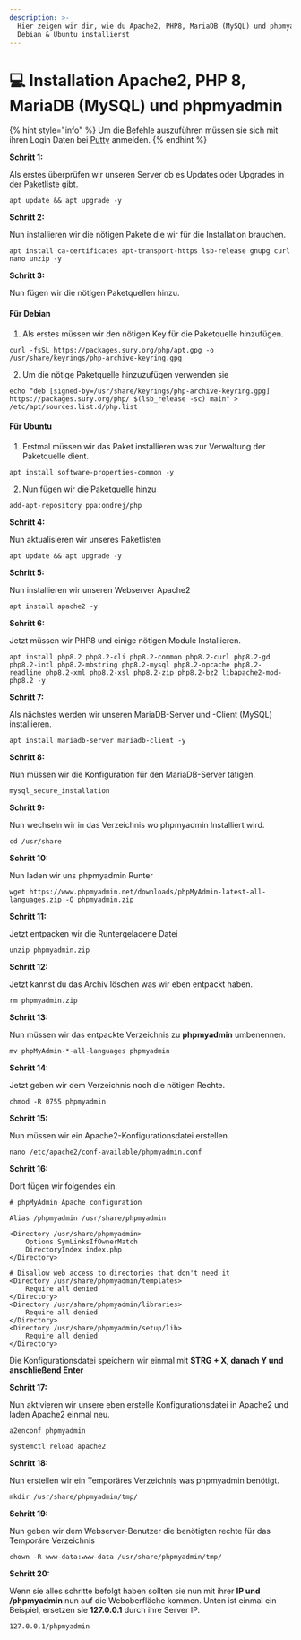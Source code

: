 ```yaml
---
description: >-
  Hier zeigen wir dir, wie du Apache2, PHP8, MariaDB (MySQL) und phpmyadmin auf
  Debian & Ubuntu installierst
---
```


# 💻 Installation Apache2, PHP 8, MariaDB (MySQL) und phpmyadmin

{% hint style="info" %}
Um die Befehle auszuführen müssen sie sich mit ihren Login Daten bei [Putty](https://www.chiark.greenend.org.uk/\~sgtatham/putty/latest.html) anmelden.
{% endhint %}

**Schritt 1:**

Als erstes überprüfen wir unseren Server ob es Updates oder Upgrades in der Paketliste gibt.

```
apt update && apt upgrade -y
```

**Schritt 2:**

Nun installieren wir die nötigen Pakete die wir für die Installation brauchen.

```
apt install ca-certificates apt-transport-https lsb-release gnupg curl nano unzip -y
```

**Schritt 3:**

Nun fügen wir die nötigen Paketquellen hinzu.

#### Für Debian

1. Als erstes müssen wir den nötigen Key für die Paketquelle hinzufügen.&#x20;

```
curl -fsSL https://packages.sury.org/php/apt.gpg -o /usr/share/keyrings/php-archive-keyring.gpg
```

2. Um die nötige Paketquelle hinzuzufügen verwenden sie

```
echo "deb [signed-by=/usr/share/keyrings/php-archive-keyring.gpg] https://packages.sury.org/php/ $(lsb_release -sc) main" > /etc/apt/sources.list.d/php.list
```

#### Für Ubuntu

1. Erstmal müssen wir das Paket installieren was zur Verwaltung der Paketquelle dient.

```
apt install software-properties-common -y
```

2. Nun fügen wir die Paketquelle hinzu&#x20;

```
add-apt-repository ppa:ondrej/php
```

**Schritt 4:**

Nun aktualisieren wir unseres Paketlisten

```
apt update && apt upgrade -y
```

**Schritt 5:**

Nun installieren wir unseren Webserver Apache2

```
apt install apache2 -y
```

**Schritt 6:**

Jetzt müssen wir PHP8 und einige nötigen Module Installieren.

```
apt install php8.2 php8.2-cli php8.2-common php8.2-curl php8.2-gd php8.2-intl php8.2-mbstring php8.2-mysql php8.2-opcache php8.2-readline php8.2-xml php8.2-xsl php8.2-zip php8.2-bz2 libapache2-mod-php8.2 -y
```

**Schritt 7:**

Als nächstes werden wir unseren MariaDB-Server und -Client (MySQL) installieren.

```
apt install mariadb-server mariadb-client -y
```

**Schritt 8:**

Nun müssen wir die Konfiguration für den MariaDB-Server tätigen.

```
mysql_secure_installation
```

**Schritt 9:**

Nun wechseln wir in das Verzeichnis wo phpmyadmin Installiert wird.

```
cd /usr/share
```

**Schritt 10:**

Nun laden wir uns phpmyadmin Runter

```
wget https://www.phpmyadmin.net/downloads/phpMyAdmin-latest-all-languages.zip -O phpmyadmin.zip
```

**Schritt 11:**

Jetzt entpacken wir die Runtergeladene Datei

```
unzip phpmyadmin.zip
```

**Schritt 12:**

Jetzt kannst du das Archiv löschen was wir eben entpackt haben.

```
rm phpmyadmin.zip
```

**Schritt 13:**

Nun müssen wir das entpackte Verzeichnis zu **phpmyadmin** umbenennen.

```
mv phpMyAdmin-*-all-languages phpmyadmin
```

**Schritt 14:**

Jetzt geben wir dem Verzeichnis noch die nötigen Rechte.&#x20;

```
chmod -R 0755 phpmyadmin
```

**Schritt 15:**

Nun müssen wir ein Apache2-Konfigurationsdatei erstellen.&#x20;

```
nano /etc/apache2/conf-available/phpmyadmin.conf
```

**Schritt 16:**

Dort fügen wir folgendes ein.

```
# phpMyAdmin Apache configuration

Alias /phpmyadmin /usr/share/phpmyadmin

<Directory /usr/share/phpmyadmin>
    Options SymLinksIfOwnerMatch
    DirectoryIndex index.php
</Directory>

# Disallow web access to directories that don't need it
<Directory /usr/share/phpmyadmin/templates>
    Require all denied
</Directory>
<Directory /usr/share/phpmyadmin/libraries>
    Require all denied
</Directory>
<Directory /usr/share/phpmyadmin/setup/lib>
    Require all denied
</Directory>
```

Die Konfigurationsdatei speichern wir einmal mit **STRG + X, danach Y und anschließend Enter**

**Schritt 17:**

Nun aktivieren wir unsere eben erstelle Konfigurationsdatei in Apache2 und laden Apache2 einmal neu.

```
a2enconf phpmyadmin
```

```
systemctl reload apache2
```

**Schritt 18:**

Nun erstellen wir ein Temporäres Verzeichnis was phpmyadmin benötigt.

```
mkdir /usr/share/phpmyadmin/tmp/
```

**Schritt 19:**

Nun geben wir dem Webserver-Benutzer die benötigten rechte für das Temporäre Verzeichnis

```
chown -R www-data:www-data /usr/share/phpmyadmin/tmp/
```

**Schritt 20:**

Wenn sie alles schritte befolgt haben sollten sie nun mit ihrer **IP und /phpmyadmin** nun auf die Weboberfläche kommen. Unten ist einmal ein Beispiel, ersetzen sie **127.0.0.1** durch ihre Server IP.

```
127.0.0.1/phpmyadmin
```
